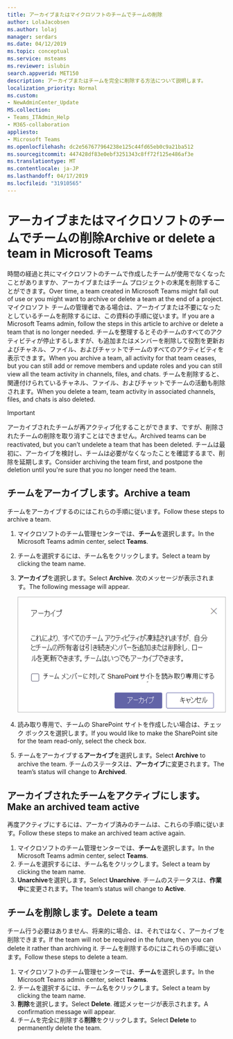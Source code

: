 ```yaml
---
title: アーカイブまたはマイクロソフトのチームでチームの削除
author: LolaJacobsen
ms.author: lolaj
manager: serdars
ms.date: 04/12/2019
ms.topic: conceptual
ms.service: msteams
ms.reviewer: islubin
search.appverid: MET150
description: アーカイブまたはチームを完全に削除する方法について説明します。
localization_priority: Normal
ms.custom:
- NewAdminCenter_Update
MS.collection:
- Teams_ITAdmin_Help
- M365-collaboration
appliesto:
- Microsoft Teams
ms.openlocfilehash: dc2e567677964238e125c44fd65eb0c9a21ba512
ms.sourcegitcommit: 447428df83e0ebf3251343c8ff72f125e486af3e
ms.translationtype: MT
ms.contentlocale: ja-JP
ms.lasthandoff: 04/17/2019
ms.locfileid: "31910565"
---
```

<a name="archive-or-delete-a-team-in-microsoft-teams"></a><span data-ttu-id="d3b86-103">アーカイブまたはマイクロソフトのチームでチームの削除</span><span class="sxs-lookup"><span data-stu-id="d3b86-103">Archive or delete a team in Microsoft Teams</span></span>
===========================================

<span data-ttu-id="d3b86-104">時間の経過と共にマイクロソフトのチームで作成したチームが使用でなくなったことがありますか、アーカイブまたはチーム プロジェクトの末尾を削除することができます。</span><span class="sxs-lookup"><span data-stu-id="d3b86-104">Over time, a team created in Microsoft Teams might fall out of use or you might want to archive or delete a team at the end of a project.</span></span> <span data-ttu-id="d3b86-105">マイクロソフト チームの管理者である場合は、アーカイブまたは不要になったとしているチームを削除するには、この資料の手順に従います。</span><span class="sxs-lookup"><span data-stu-id="d3b86-105">If you are a Microsoft Teams admin, follow the steps in this article to archive or delete a team that is no longer needed.</span></span> <span data-ttu-id="d3b86-106">チームを整理するとそのチームのすべてのアクティビティが停止するしますが、も追加またはメンバーを削除して役割を更新およびチャネル、ファイル、およびチャットでチームのすべてのアクティビティを表示できます。</span><span class="sxs-lookup"><span data-stu-id="d3b86-106">When you archive a team, all activity for that team ceases, but you can still add or remove members and update roles and you can still view all the team activity in channels, files, and chats.</span></span> <span data-ttu-id="d3b86-107">チームを削除すると、関連付けられているチャネル、ファイル、およびチャットでチームの活動も削除されます。</span><span class="sxs-lookup"><span data-stu-id="d3b86-107">When you delete a team, team activity in associated channels, files, and chats is also deleted.</span></span> 

> [!IMPORTANT]
> <span data-ttu-id="d3b86-108">アーカイブされたチームが再アクティブ化することができます、ですが、削除されたチームの削除を取り消すことはできません。</span><span class="sxs-lookup"><span data-stu-id="d3b86-108">Archived teams can be reactivated, but you can’t undelete a team that has been deleted.</span></span> <span data-ttu-id="d3b86-109">チームは最初に、アーカイブを検討し、チームは必要がなくなったことを確認するまで、削除を延期します。</span><span class="sxs-lookup"><span data-stu-id="d3b86-109">Consider archiving the team first, and postpone the deletion until you're sure that you no longer need the team.</span></span>

## <a name="archive-a-team"></a><span data-ttu-id="d3b86-110">チームをアーカイブします。</span><span class="sxs-lookup"><span data-stu-id="d3b86-110">Archive a team</span></span>

<span data-ttu-id="d3b86-111">チームをアーカイブするのにはこれらの手順に従います。</span><span class="sxs-lookup"><span data-stu-id="d3b86-111">Follow these steps to archive a team.</span></span>

1. <span data-ttu-id="d3b86-112">マイクロソフトのチーム管理センターでは、**チーム**を選択します。</span><span class="sxs-lookup"><span data-stu-id="d3b86-112">In the Microsoft Teams admin center, select **Teams**.</span></span>
2. <span data-ttu-id="d3b86-113">チームを選択するには、チーム名をクリックします。</span><span class="sxs-lookup"><span data-stu-id="d3b86-113">Select a team by clicking the team name.</span></span>
3. <span data-ttu-id="d3b86-114">**アーカイブ**を選択します。</span><span class="sxs-lookup"><span data-stu-id="d3b86-114">Select **Archive**.</span></span> <span data-ttu-id="d3b86-115">次のメッセージが表示されます。</span><span class="sxs-lookup"><span data-stu-id="d3b86-115">The following message will appear.</span></span>

    ![アーカイブ メッセージのスクリーン ショットのチーム](media/teams-archive-message.png)

4. <span data-ttu-id="d3b86-117">読み取り専用で、チームの SharePoint サイトを作成したい場合は、チェック ボックスを選択します。</span><span class="sxs-lookup"><span data-stu-id="d3b86-117">If you would like to make the SharePoint site for the team read-only, select the check box.</span></span>
5. <span data-ttu-id="d3b86-118">チームをアーカイブする**アーカイブ**を選択します。</span><span class="sxs-lookup"><span data-stu-id="d3b86-118">Select **Archive** to archive the team.</span></span> <span data-ttu-id="d3b86-119">チームのステータスは、**アーカイブ**に変更されます。</span><span class="sxs-lookup"><span data-stu-id="d3b86-119">The team’s status will change to **Archived**.</span></span>

## <a name="make-an-archived-team-active"></a><span data-ttu-id="d3b86-120">アーカイブされたチームをアクティブにします。</span><span class="sxs-lookup"><span data-stu-id="d3b86-120">Make an archived team active</span></span>

<span data-ttu-id="d3b86-121">再度アクティブにするには、アーカイブ済みのチームは、これらの手順に従います。</span><span class="sxs-lookup"><span data-stu-id="d3b86-121">Follow these steps to make an archived team active again.</span></span>

1. <span data-ttu-id="d3b86-122">マイクロソフトのチーム管理センターでは、**チーム**を選択します。</span><span class="sxs-lookup"><span data-stu-id="d3b86-122">In the Microsoft Teams admin center, select **Teams**.</span></span>
2. <span data-ttu-id="d3b86-123">チームを選択するには、チーム名をクリックします。</span><span class="sxs-lookup"><span data-stu-id="d3b86-123">Select a team by clicking the team name.</span></span>
3. <span data-ttu-id="d3b86-124">**Unarchive**を選択します。</span><span class="sxs-lookup"><span data-stu-id="d3b86-124">Select **Unarchive**.</span></span> <span data-ttu-id="d3b86-125">チームのステータスは、**作業中**に変更されます。</span><span class="sxs-lookup"><span data-stu-id="d3b86-125">The team’s status will change to **Active**.</span></span>

## <a name="delete-a-team"></a><span data-ttu-id="d3b86-126">チームを削除します。</span><span class="sxs-lookup"><span data-stu-id="d3b86-126">Delete a team</span></span>

<span data-ttu-id="d3b86-127">チーム行う必要はありません、将来的に場合、は、それではなく、アーカイブを削除できます。</span><span class="sxs-lookup"><span data-stu-id="d3b86-127">If the team will not be required in the future, then you can delete it rather than archiving it.</span></span> <span data-ttu-id="d3b86-128">チームを削除するのにはこれらの手順に従います。</span><span class="sxs-lookup"><span data-stu-id="d3b86-128">Follow these steps to delete a team.</span></span>

1.  <span data-ttu-id="d3b86-129">マイクロソフトのチーム管理センターでは、**チーム**を選択します。</span><span class="sxs-lookup"><span data-stu-id="d3b86-129">In the Microsoft Teams admin center, select **Teams**.</span></span>
2.  <span data-ttu-id="d3b86-130">チームを選択するには、チーム名をクリックします。</span><span class="sxs-lookup"><span data-stu-id="d3b86-130">Select a team by clicking the team name.</span></span>
3.  <span data-ttu-id="d3b86-131">**削除**を選択します。</span><span class="sxs-lookup"><span data-stu-id="d3b86-131">Select **Delete**.</span></span> <span data-ttu-id="d3b86-132">確認メッセージが表示されます。</span><span class="sxs-lookup"><span data-stu-id="d3b86-132">A confirmation message will appear.</span></span>
4.  <span data-ttu-id="d3b86-133">チームを完全に削除する**削除**をクリックします。</span><span class="sxs-lookup"><span data-stu-id="d3b86-133">Select **Delete** to permanently delete the team.</span></span>



